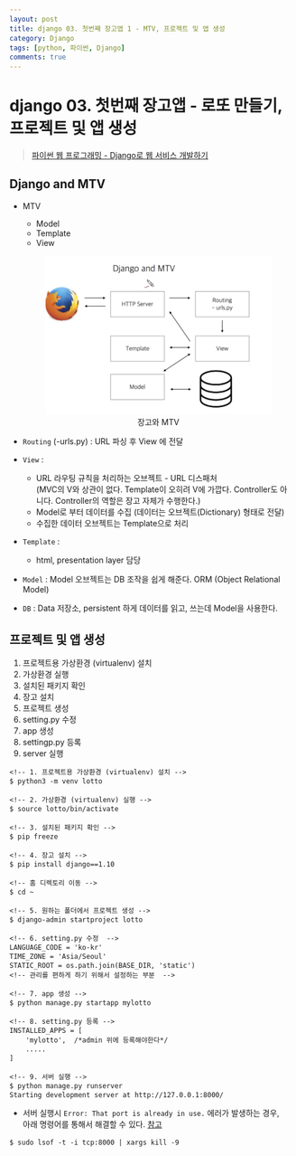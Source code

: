 ```yaml
---
layout: post
title: django 03. 첫번째 장고앱 1 - MTV, 프로젝트 및 앱 생성
category: Django
tags: [python, 파이썬, Django]
comments: true
---
```

# django 03. 첫번째 장고앱 - 로또 만들기, 프로젝트 및 앱 생성
> [파이썬 웹 프로그래밍 - Django로 웹 서비스 개발하기 ](https://www.inflearn.com/course/django-%ED%8C%8C%EC%9D%B4%EC%8D%AC-%EC%9E%A5%EA%B3%A0-%EA%B0%95%EC%A2%8C/)      

## Django and MTV
- MTV
  - Model
  - Template
  - View

  <center>
  <figure>
  <img src="/assets/post-img/django/mtv.png" alt="">
  <figcaption>장고와 MTV</figcaption>
  </figure>
  </center>

- `Routing` (-urls.py) : URL 파싱 후 View 에 전달
- `View` :
  - URL 라우팅 규칙을 처리하는 오브젝트 - URL 디스패처   
    (MVC의 V와 상관이 없다. Template이 오히려 V에 가깝다. Controller도 아니다. Controller의 역할은 장고 자체가 수행한다.)
  - Model로 부터 데이터를 수집 (데이터는 오브젝트(Dictionary) 형태로 전달)
  - 수집한 데이터 오브젝트는 Template으로 처리
- `Template` :
  - html, presentation layer 담당
- `Model` : Model 오브젝트는 DB 조작을 쉽게 해준다. ORM (Object Relational Model)
- `DB` : Data 저장소, persistent 하게 데이터를 읽고, 쓰는데 Model을 사용한다.


## 프로젝트 및 앱 생성
1. 프로젝트용 가상환경 (virtualenv) 설치
2. 가상환경 실행
3. 설치된 패키지 확인
4. 장고 설치
5. 프로젝트 생성
6. setting.py 수정
7. app 생성
8. settingp.py 등록
9. server 실행

```
<!-- 1. 프로젝트용 가상환경 (virtualenv) 설치 -->
$ python3 -m venv lotto

<!-- 2. 가상환경 (virtualenv) 실행 -->
$ source lotto/bin/activate

<!-- 3. 설치된 패키지 확인 -->
$ pip freeze

<!-- 4. 장고 설치 -->
$ pip install django==1.10

<!-- 홈 디렉토리 이동 -->
$ cd ~

<!-- 5. 원하는 폴더에서 프로젝트 생성 -->
$ django-admin startproject lotto

<!-- 6. setting.py 수정  -->
LANGUAGE_CODE = 'ko-kr'
TIME_ZONE = 'Asia/Seoul'
STATIC_ROOT = os.path.join(BASE_DIR, 'static')
<!-- 관리를 편하게 하기 위해서 설정하는 부분  -->

<!-- 7. app 생성 -->
$ python manage.py startapp mylotto

<!-- 8. setting.py 등록 -->
INSTALLED_APPS = [
    'mylotto',  /*admin 위에 등록해야한다*/
    .....
]

<!-- 9. 서버 실행 -->
$ python manage.py runserver
Starting development server at http://127.0.0.1:8000/

```

- 서버 실행시 `Error: That port is already in use.` 에러가 발생하는 경우,    
  아래 명령어를 통해서 해결할 수 있다. [참고](http://stackoverflow.com/questions/20239232/error-that-port-is-already-in-use)

```shell
$ sudo lsof -t -i tcp:8000 | xargs kill -9
```
